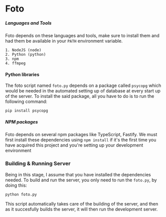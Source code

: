 # Foto

##### Languages and Tools

Foto depends on these languages and tools, make sure to install them and had them be
available in your `PATH` environment variable.

```
1. NodeJS (node)
2. Python (python)
3. npm
4. ffmpeg
```

#### Python libraries

The foto script named `foto.py` depends on a package called `psycopg` which would be needed
in the automated setting up of database at every start up of the server. To install the said 
package, all you have to do is to run the following command:

```
pip install psycopg
```

##### NPM packages

Foto depends on several npm packages like TypeScript, Fastify. We must first install these 
dependencies using `npm install` if it's the first time you have acquired this project and
you're setting up your development environment

### Building & Running Server
Being in this stage, I assume that you have installed the dependencies needed. To build and
run the server, you only need to run the `foto.py`, by doing this:

```
python foto.py
```

This script automatically takes care of the building of the server, and then as it succesfully
builds the server, it will then run the development server.
